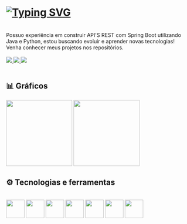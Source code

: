 
# [![Typing SVG](https://readme-typing-svg.herokuapp.com?color=96f2d7&size=30&center=true&vCenter=true&width=900&lines=I+am+a+software+enginner)](https://git.io/typing-svg)

<br>
Possuo experiência em construir API'S REST com Spring Boot utilizando Java e Python, estou buscando evoluir e aprender novas tecnologias! Venha conhecer meus projetos nos repositórios.

<br>
<br>

<a href="https://www.linkedin.com/in/pedro-borelli-9a64231b9/" target="_blank">
  <img src="https://img.shields.io/badge/LinkedIn-0077B5?style=for-the-badge&logo=linkedin&logoColor=white"></img>
</a> <a href="mailto:borellipedroluiz@gmail.com" target="_blank">
  <img src="https://img.shields.io/badge/Gmail-D14836?style=for-the-badge&logo=gmail&logoColor=white"></img>
</a> <a href="https://wa.me/5512996047094?text=Oi!%20Vi%20seu%20GitHub%20e%20gostaria%20de%20conversar!" target="_blank">
  <img src="https://img.shields.io/badge/WhatsApp-25D366?style=for-the-badge&logo=whatsapp&logoColor=white"></img>
</a> 

<br>
<br>

## 📊 Gráficos

<div>
<img height = "180em" src = "https://github-readme-stats.vercel.app/api?username=pedro-borelli&show_icons=true&theme=apprentice&hide_border=true&bg_color=0D1117&include_all_commits=true&count_private=true"/>
<img height = "180em" src = "https://github-readme-stats.vercel.app/api/top-langs/?username=pedro-borelli&layout=compact&langs_count=7&theme=apprentice&hide_border=true&bg_color=0D1117">
</div>




## ⚙ Tecnologias e ferramentas

<div align="left" style="display: inline_block"><br>
<img style="width: 50px" src="https://cdn.jsdelivr.net/gh/devicons/devicon/icons/git/git-original.svg" /> 
<img style="width: 50px" src="https://cdn.jsdelivr.net/gh/devicons/devicon/icons/java/java-original.svg" />
<img style="width: 50px" src="https://cdn.jsdelivr.net/gh/devicons/devicon/icons/python/python-original.svg" />
<img style="width: 50px" src="https://cdn.jsdelivr.net/gh/devicons/devicon/icons/spring/spring-original.svg" />
<img style="width: 50px" src="https://cdn.jsdelivr.net/gh/devicons/devicon/icons/postgresql/postgresql-original.svg" />
<img style="width: 50px" src="https://cdn.jsdelivr.net/gh/devicons/devicon/icons/mysql/mysql-original.svg" />
<img style="width: 50px" src="https://cdn.jsdelivr.net/gh/devicons/devicon/icons/vscode/vscode-original.svg" />





                                                     
